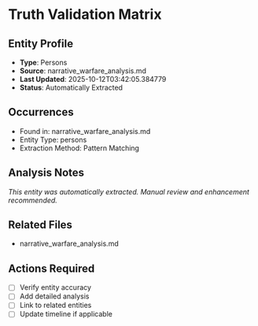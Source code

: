 # Truth Validation Matrix

## Entity Profile
- **Type**: Persons
- **Source**: narrative_warfare_analysis.md
- **Last Updated**: 2025-10-12T03:42:05.384779
- **Status**: Automatically Extracted

## Occurrences
- Found in: narrative_warfare_analysis.md
- Entity Type: persons
- Extraction Method: Pattern Matching

## Analysis Notes
*This entity was automatically extracted. Manual review and enhancement recommended.*

## Related Files
- narrative_warfare_analysis.md

## Actions Required
- [ ] Verify entity accuracy
- [ ] Add detailed analysis
- [ ] Link to related entities
- [ ] Update timeline if applicable
